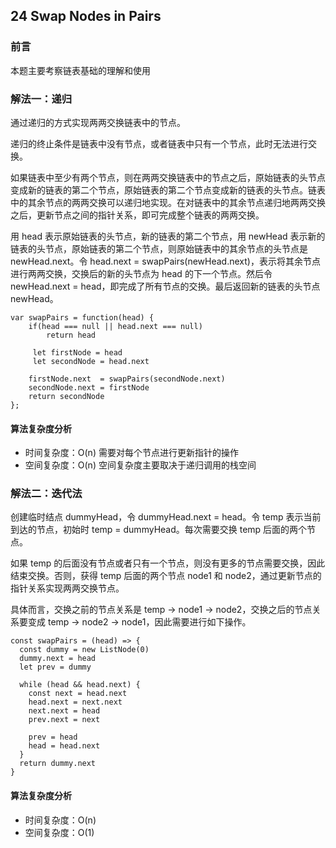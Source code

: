 ## 24 Swap Nodes in Pairs

### 前言
本题主要考察链表基础的理解和使用


### 解法一：递归
通过递归的方式实现两两交换链表中的节点。

递归的终止条件是链表中没有节点，或者链表中只有一个节点，此时无法进行交换。

如果链表中至少有两个节点，则在两两交换链表中的节点之后，原始链表的头节点变成新的链表的第二个节点，原始链表的第二个节点变成新的链表的头节点。链表中的其余节点的两两交换可以递归地实现。在对链表中的其余节点递归地两两交换之后，更新节点之间的指针关系，即可完成整个链表的两两交换。

用 head 表示原始链表的头节点，新的链表的第二个节点，用 newHead 表示新的链表的头节点，原始链表的第二个节点，则原始链表中的其余节点的头节点是 newHead.next。令 head.next = swapPairs(newHead.next)，表示将其余节点进行两两交换，交换后的新的头节点为 head 的下一个节点。然后令 newHead.next = head，即完成了所有节点的交换。最后返回新的链表的头节点 newHead。


```
var swapPairs = function(head) {
    if(head === null || head.next === null)
        return head

     let firstNode = head
     let secondNode = head.next

    firstNode.next  = swapPairs(secondNode.next)
    secondNode.next = firstNode
    return secondNode
};
```

#### 算法复杂度分析
- 时间复杂度：O(n) 需要对每个节点进行更新指针的操作
- 空间复杂度：O(n) 空间复杂度主要取决于递归调用的栈空间
&nbsp;
### 解法二：迭代法
创建临时结点 dummyHead，令 dummyHead.next = head。令 temp 表示当前到达的节点，初始时 temp = dummyHead。每次需要交换 temp 后面的两个节点。

如果 temp 的后面没有节点或者只有一个节点，则没有更多的节点需要交换，因此结束交换。否则，获得 temp 后面的两个节点 node1 和 node2，通过更新节点的指针关系实现两两交换节点。

具体而言，交换之前的节点关系是 temp -> node1 -> node2，交换之后的节点关系要变成 temp -> node2 -> node1，因此需要进行如下操作。


```
const swapPairs = (head) => {
  const dummy = new ListNode(0)
  dummy.next = head
  let prev = dummy

  while (head && head.next) {
    const next = head.next 
    head.next = next.next
    next.next = head
    prev.next = next

    prev = head 
    head = head.next 
  }
  return dummy.next
}
```

#### 算法复杂度分析
- 时间复杂度：O(n)
- 空间复杂度：O(1) 
&nbsp;
    